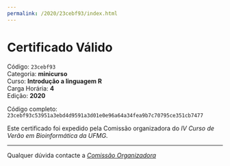 ```yaml
---
permalink: /2020/23cebf93/index.html
---
```


# Certificado Válido

Código: `23cebf93`<br>
Categoria: **minicurso**<br>
Curso: **Introdução a linguagem R**<br>
Carga Horária: **4**<br>
Edição: **2020**<br>


Código completo: `23cebf93c53951a3ebd4d9591a3d01e0e96a64a34fea9b7c70795ce351cb7477`


Este certificado foi expedido pela Comissão organizadora do *IV Curso de Verão em Bioinformática da UFMG*.

----

Qualquer dúvida contacte a [_Comissão Organizadora_](<mailto:cursobioinfoufmg@gmail.com$subject=[Certificados]>)

